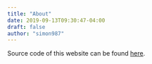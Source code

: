```yaml
---
title: "About"
date: 2019-09-13T09:30:47-04:00
draft: false
author: "simon987"
---
```


Source code of this website can be found [here](https://github.com/simon987/dataarchivist.net).
